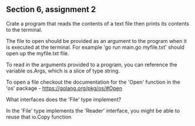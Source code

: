 ## Section 6, assignment 2

Crate a program that reads the contents of a text file then prints its contents to the terminal.

The file to open should be provided as an argument to the program when it is executed at the terminal. For example 'go run main.go myfile.txt' should open up the myfile.txt file.

To read in the arguments provided to a program, you can reference the variable os.Args, which is a slice of type string.

To open a file checkout the documentation for the 'Open' function in the 'os' package - https://golang.org/pkg/os/#Open

What interfaces does the 'File' type implement?

In the 'File' type implements the 'Reader' interface, you might be able to reuse that io.Copy function